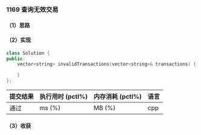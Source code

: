 ### 1169 查询无效交易

#### （1）思路

#### （2）实现

```cpp
class Solution {
public:
    vector<string> invalidTransactions(vector<string>& transactions) {

    }
};
```

| 提交结果 | 执行用时 (pctl%) | 内存消耗 (pctl%) | 语言 |
|:---------|:-----------------|:-----------------|:-----|
| 通过     |  ms (%)   |  MB (%)  | cpp  |

#### （3）收获

